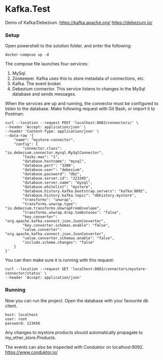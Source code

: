 # Kafka.Test

Demo of Kafka/Debezium.
https://kafka.apache.org/
https://debezium.io/

### Setup
Open powershell to the solution folder, and enter the following:
```
docker-compose up -d
```
The compose file launches four services:

 1. MySql.
 2. Zookeeper. Kafka uses this to store metadata of connections, etc.
 3. Kafka. The event broker. 
 4. Debezium connector. This service listens to changes in the MySql database and sends messages.

When the services are up and running, the connector must be configured to listen to the database. Make following request with Git Bash, or import it to Postman:
```
curl --location --request POST 'localhost:8083/connectors/' \
--header 'Accept: application/json' \
--header 'Content-Type: application/json' \
--data-raw '{
    "name": "mystore-connector",
    "config": {
        "connector.class": "io.debezium.connector.mysql.MySqlConnector",
        "tasks.max": "1",
        "database.hostname": "mysql",
        "database.port": "3306",
        "database.user": "debezium",
        "database.password": "dbz",
        "database.server.id": "223345",
        "database.server.name": "mysql",
        "database.whitelist": "mystore",
        "database.history.kafka.bootstrap.servers": "kafka:9092",
        "database.history.kafka.topic": "dbhistory.mystore",
        "transforms": "unwrap",
        "transforms.unwrap.type": "io.debezium.transforms.UnwrapFromEnvelope",
        "transforms.unwrap.drop.tombstones": "false",
        "key.converter": "org.apache.kafka.connect.json.JsonConverter",
        "key.converter.schemas.enable": "false",
        "value.converter": "org.apache.kafka.connect.json.JsonConverter",
        "value.converter.schemas.enable": "false",
        "include.schema.changes": "false"
    }
}'
```
You can then make sure it is running with this request:
```
curl --location --request GET 'localhost:8083/connectors/mystore-connector/status' \
--header 'Accept: application/json'
```

### Running
Now you can run the project.
Open the database with your favourite db client.
```
host: localhost
user: root
password: 123456
```
Any changes to mystore.products should automatically propagate to my_other_store.Products.

The events can also be inspected with Conduktor on localhost:9092.
https://www.conduktor.io/
